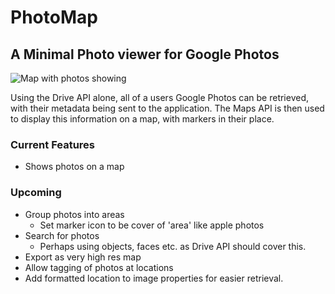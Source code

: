 # PhotoMap
## A Minimal Photo viewer for Google Photos

![](https://twistedcore.co.uk/img/portfolio/photomap.jpg "Map with photos showing")

Using the Drive API alone, all of a users Google Photos can be retrieved, with their metadata being sent to the application. The Maps API is then used to display this information on a map, with markers in their place.

### Current Features
- Shows photos on a map

### Upcoming
- Group photos into areas
    - Set marker icon to be cover of 'area' like apple photos
- Search for photos
    - Perhaps using objects, faces etc. as Drive API should cover this.
- Export as very high res map
- Allow tagging of photos at locations
- Add formatted location to image properties for easier retrieval.

